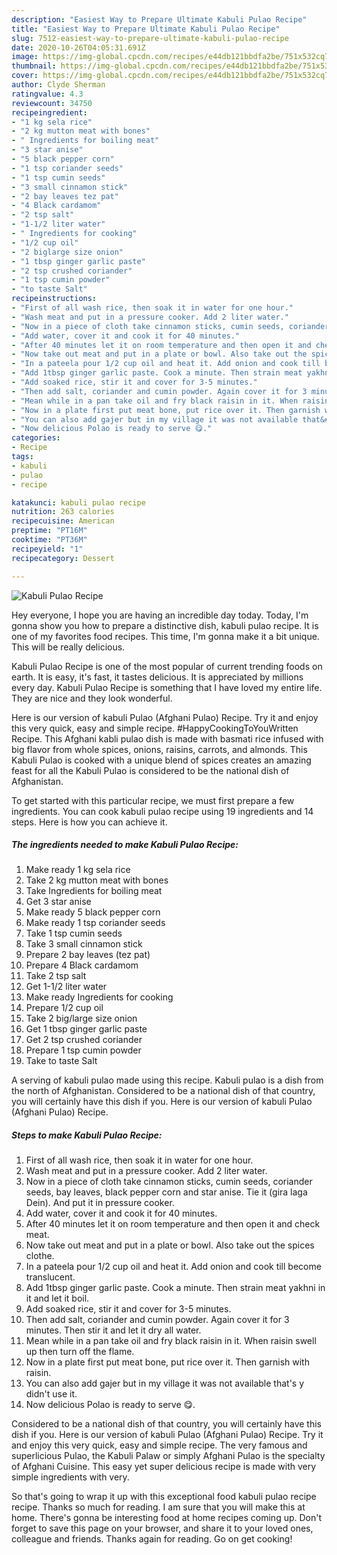 ```yaml
---
description: "Easiest Way to Prepare Ultimate Kabuli Pulao Recipe"
title: "Easiest Way to Prepare Ultimate Kabuli Pulao Recipe"
slug: 7512-easiest-way-to-prepare-ultimate-kabuli-pulao-recipe
date: 2020-10-26T04:05:31.691Z
image: https://img-global.cpcdn.com/recipes/e44db121bbdfa2be/751x532cq70/kabuli-pulao-recipe-recipe-main-photo.jpg
thumbnail: https://img-global.cpcdn.com/recipes/e44db121bbdfa2be/751x532cq70/kabuli-pulao-recipe-recipe-main-photo.jpg
cover: https://img-global.cpcdn.com/recipes/e44db121bbdfa2be/751x532cq70/kabuli-pulao-recipe-recipe-main-photo.jpg
author: Clyde Sherman
ratingvalue: 4.3
reviewcount: 34750
recipeingredient:
- "1 kg sela rice"
- "2 kg mutton meat with bones"
- " Ingredients for boiling meat"
- "3 star anise"
- "5 black pepper corn"
- "1 tsp coriander seeds"
- "1 tsp cumin seeds"
- "3 small cinnamon stick"
- "2 bay leaves tez pat"
- "4 Black cardamom"
- "2 tsp salt"
- "1-1/2 liter water"
- " Ingredients for cooking"
- "1/2 cup oil"
- "2 biglarge size onion"
- "1 tbsp ginger garlic paste"
- "2 tsp crushed coriander"
- "1 tsp cumin powder"
- "to taste Salt"
recipeinstructions:
- "First of all wash rice, then soak it in water for one hour."
- "Wash meat and put in a pressure cooker. Add 2 liter water."
- "Now in a piece of cloth take cinnamon sticks, cumin seeds, coriander seeds, bay leaves, black pepper corn and star anise. Tie it (gira laga Dein). And put it in pressure cooker."
- "Add water, cover it and cook it for 40 minutes."
- "After 40 minutes let it on room temperature and then open it and check meat."
- "Now take out meat and put in a plate or bowl. Also take out the spices clothe."
- "In a pateela pour 1/2 cup oil and heat it. Add onion and cook till become translucent."
- "Add 1tbsp ginger garlic paste. Cook a minute. Then strain meat yakhni in it and let it boil."
- "Add soaked rice, stir it and cover for 3-5 minutes."
- "Then add salt, coriander and cumin powder. Again cover it for 3 minutes. Then stir it and let it dry all water."
- "Mean while in a pan take oil and fry black raisin in it. When raisin swell up then turn off the flame."
- "Now in a plate first put meat bone, put rice over it. Then garnish with raisin."
- "You can also add gajer but in my village it was not available that&#39;s y didn&#39;t use it."
- "Now delicious Polao is ready to serve 😋."
categories:
- Recipe
tags:
- kabuli
- pulao
- recipe

katakunci: kabuli pulao recipe 
nutrition: 263 calories
recipecuisine: American
preptime: "PT16M"
cooktime: "PT36M"
recipeyield: "1"
recipecategory: Dessert

---
```



![Kabuli Pulao Recipe](https://img-global.cpcdn.com/recipes/e44db121bbdfa2be/751x532cq70/kabuli-pulao-recipe-recipe-main-photo.jpg)

Hey everyone, I hope you are having an incredible day today. Today, I'm gonna show you how to prepare a distinctive dish, kabuli pulao recipe. It is one of my favorites food recipes. This time, I'm gonna make it a bit unique. This will be really delicious.

Kabuli Pulao Recipe is one of the most popular of current trending foods on earth. It is easy, it's fast, it tastes delicious. It is appreciated by millions every day. Kabuli Pulao Recipe is something that I have loved my entire life. They are nice and they look wonderful.

Here is our version of kabuli Pulao (Afghani Pulao) Recipe. Try it and enjoy this very quick, easy and simple recipe. #HappyCookingToYouWritten Recipe. This Afghani kabli pulao dish is made with basmati rice infused with big flavor from whole spices, onions, raisins, carrots, and almonds. This Kabuli Pulao is cooked with a unique blend of spices creates an amazing feast for all the Kabuli Pulao is considered to be the national dish of Afghanistan.


To get started with this particular recipe, we must first prepare a few ingredients. You can cook kabuli pulao recipe using 19 ingredients and 14 steps. Here is how you can achieve it.

<!--inarticleads1-->

##### The ingredients needed to make Kabuli Pulao Recipe:

1. Make ready 1 kg sela rice
1. Take 2 kg mutton meat with bones
1. Take  Ingredients for boiling meat
1. Get 3 star anise
1. Make ready 5 black pepper corn
1. Make ready 1 tsp coriander seeds
1. Take 1 tsp cumin seeds
1. Take 3 small cinnamon stick
1. Prepare 2 bay leaves (tez pat)
1. Prepare 4 Black cardamom
1. Take 2 tsp salt
1. Get 1-1/2 liter water
1. Make ready  Ingredients for cooking
1. Prepare 1/2 cup oil
1. Take 2 big/large size onion
1. Get 1 tbsp ginger garlic paste
1. Get 2 tsp crushed coriander
1. Prepare 1 tsp cumin powder
1. Take to taste Salt


A serving of kabuli pulao made using this recipe. Kabuli pulao is a dish from the north of Afghanistan. Considered to be a national dish of that country, you will certainly have this dish if you. Here is our version of kabuli Pulao (Afghani Pulao) Recipe. 

<!--inarticleads2-->

##### Steps to make Kabuli Pulao Recipe:

1. First of all wash rice, then soak it in water for one hour.
1. Wash meat and put in a pressure cooker. Add 2 liter water.
1. Now in a piece of cloth take cinnamon sticks, cumin seeds, coriander seeds, bay leaves, black pepper corn and star anise. Tie it (gira laga Dein). And put it in pressure cooker.
1. Add water, cover it and cook it for 40 minutes.
1. After 40 minutes let it on room temperature and then open it and check meat.
1. Now take out meat and put in a plate or bowl. Also take out the spices clothe.
1. In a pateela pour 1/2 cup oil and heat it. Add onion and cook till become translucent.
1. Add 1tbsp ginger garlic paste. Cook a minute. Then strain meat yakhni in it and let it boil.
1. Add soaked rice, stir it and cover for 3-5 minutes.
1. Then add salt, coriander and cumin powder. Again cover it for 3 minutes. Then stir it and let it dry all water.
1. Mean while in a pan take oil and fry black raisin in it. When raisin swell up then turn off the flame.
1. Now in a plate first put meat bone, put rice over it. Then garnish with raisin.
1. You can also add gajer but in my village it was not available that&#39;s y didn&#39;t use it.
1. Now delicious Polao is ready to serve 😋.


Considered to be a national dish of that country, you will certainly have this dish if you. Here is our version of kabuli Pulao (Afghani Pulao) Recipe. Try it and enjoy this very quick, easy and simple recipe. The very famous and superlicious Pulao, the Kabuli Palaw or simply Afghani Pulao is the specialty of Afghani Cuisine. This easy yet super delicious recipe is made with very simple ingredients with very. 

So that's going to wrap it up with this exceptional food kabuli pulao recipe recipe. Thanks so much for reading. I am sure that you will make this at home. There's gonna be interesting food at home recipes coming up. Don't forget to save this page on your browser, and share it to your loved ones, colleague and friends. Thanks again for reading. Go on get cooking!
